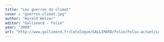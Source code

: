 ```yaml
---
title: "Les guerres du climat"
cover : "guerres-climat.jpg"
author: "Harald Welzer" 
editor: "Gallimard - Folio"
year: "2009"
url: "http://www.gallimard.fr/Catalogue/GALLIMARD/Folio/Folio-actuel/Les-guerres-du-climat"
---
```

